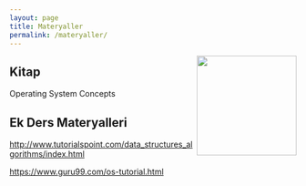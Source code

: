 ```yaml
---
layout: page
title: Materyaller
permalink: /materyaller/
---
```



<img src="https://m.media-amazon.com/images/P/B07CVKH7BD.01._SCLZZZZZZZ_SX500_.jpg"  align="right" width="175"/>

## Kitap

Operating System Concepts


## Ek Ders Materyalleri

http://www.tutorialspoint.com/data_structures_algorithms/index.html

https://www.guru99.com/os-tutorial.html

